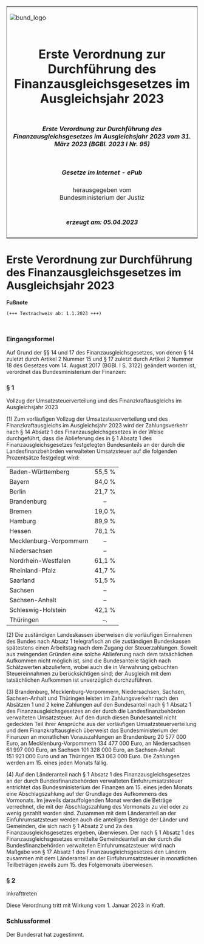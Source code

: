 <span id="DECKBLATT.html"></span>

<table border="0" frame="border" width="100%">

<tr valign="top">

<td align="left">

![bund\_logo](BfJ_2021_Web_de_de.gif)

</td>

<td align="right">

 

</td>

</tr>

<tr align="center" valign="middle">

<td colspan="2">

# Erste Verordnung zur Durchführung des Finanzausgleichsgesetzes im Ausgleichsjahr 2023

</td>

</tr>

<tr align="center" valign="middle">

<td colspan="2">

##### Erste Verordnung zur Durchführung des Finanzausgleichsgesetzes im Ausgleichsjahr 2023 vom 31. März 2023 (BGBl. 2023 I Nr. 95)

</td>

</tr>

<tr align="center" valign="middle">

<td colspan="2">

  
  

##### Gesetze im Internet - ePub  
  
herausgegeben vom  
Bundesministerium der Justiz

</td>

</tr>

<tr align="center" valign="bottom">

<td colspan="2">

  
  

##### erzeugt am: 05.04.2023

</td>

</tr>

</table>

<span id="BJNR05F0A0023.html"></span>

# Erste Verordnung zur Durchführung des Finanzausgleichsgesetzes im Ausgleichsjahr 2023

<div>

  
**Fußnote**

<div class="jnhtml">

<div>

<div class="jurAbsatz">

  

``` 
(+++ Textnachweis ab: 1.1.2023 +++)

 
```

</div>

</div>

</div>

</div>

<span id="BJNR05F0A0023BJNE000100000.html"></span>

### Eingangsformel  

<div>

<div class="jnhtml">

<div>

<div class="jurAbsatz">

Auf Grund der §§ 14 und 17 des Finanzausgleichsgesetzes, von denen § 14
zuletzt durch Artikel 2 Nummer 15 und § 17 zuletzt durch Artikel 2
Nummer 18 des Gesetzes vom 14. August 2017 (BGBl. I S. 3122) geändert
worden ist, verordnet das Bundesministerium der Finanzen:

</div>

</div>

</div>

</div>

<span id="BJNR05F0A0023BJNE000200000.html"></span>

### § 1  
Vollzug der Umsatzsteuerverteilung und des Finanzkraftausgleichs im Ausgleichsjahr 2023

<div>

<div class="jnhtml">

<div>

<div class="jurAbsatz">

(1) Zum vorläufigen Vollzug der Umsatzsteuerverteilung und des
Finanzkraftausgleichs im Ausgleichsjahr 2023 wird der Zahlungsverkehr
nach § 14 Absatz 1 des Finanzausgleichsgesetzes in der Weise
durchgeführt, dass die Ablieferung des in § 1 Absatz 1 des
Finanzausgleichsgesetzes festgelegten Bundesanteils an der durch die
Landesfinanzbehörden verwalteten Umsatzsteuer auf die folgenden
Prozentsätze festgelegt wird:

|                        |        |
| :--------------------- | :----: |
| Baden-Württemberg      | 55,5 % |
| Bayern                 | 84,0 % |
| Berlin                 | 21,7 % |
| Brandenburg            |   –    |
| Bremen                 | 19,0 % |
| Hamburg                | 89,9 % |
| Hessen                 | 78,1 % |
| Mecklenburg-Vorpommern |   –    |
| Niedersachsen          |   –    |
| Nordrhein-Westfalen    | 61,1 % |
| Rheinland-Pfalz        | 41,7 % |
| Saarland               | 51,5 % |
| Sachsen                |   –    |
| Sachsen-Anhalt         |   –    |
| Schleswig-Holstein     | 42,1 % |
| Thüringen              |   –.   |

</div>

<div class="jurAbsatz">

(2) Die zuständigen Landeskassen überweisen die vorläufigen Einnahmen
des Bundes nach Absatz 1 telegrafisch an die zuständigen Bundeskassen
spätestens einen Arbeitstag nach dem Zugang der Steuerzahlungen. Soweit
aus zwingenden Gründen eine solche Ablieferung nach dem tatsächlichen
Aufkommen nicht möglich ist, sind die Bundesanteile täglich nach
Schätzwerten abzuliefern, wobei auch die in Verwahrung gebuchten
Steuereinnahmen zu berücksichtigen sind; der Ausgleich mit dem
tatsächlichen Aufkommen ist unverzüglich durchzuführen.

</div>

<div class="jurAbsatz">

(3) Brandenburg, Mecklenburg-Vorpommern, Niedersachsen, Sachsen,
Sachsen-Anhalt und Thüringen leisten im Zahlungsverkehr nach den
Absätzen 1 und 2 keine Zahlungen auf den Bundesanteil nach § 1 Absatz 1
des Finanzausgleichsgesetzes an der durch die Landesfinanzbehörden
verwalteten Umsatzsteuer. Auf den durch diesen Bundesanteil nicht
gedeckten Teil ihrer Ansprüche aus der vorläufigen
Umsatzsteuerverteilung und dem Finanzkraftausgleich überweist das
Bundesministerium der Finanzen an monatlichen Vorauszahlungen an
Brandenburg 20 577 000 Euro, an Mecklenburg-Vorpommern 134 477 000 Euro,
an Niedersachsen <span style="white-space: nowrap">61 997 000</span>
Euro, an Sachsen 101 328 000 Euro, an Sachsen-Anhalt 151 921 000 Euro
und an Thüringen 153 063 000 Euro. Die Zahlungen werden am 15. eines
jeden Monats fällig.

</div>

<div class="jurAbsatz">

(4) Auf den Länderanteil nach § 1 Absatz 1 des Finanzausgleichsgesetzes
an der durch Bundesfinanzbehörden verwalteten Einfuhrumsatzsteuer
entrichtet das Bundesministerium der Finanzen am 15. eines jeden Monats
eine Abschlagszahlung auf der Grundlage des Aufkommens des Vormonats. Im
jeweils darauffolgenden Monat werden die Beträge verrechnet, die mit der
Abschlagszahlung des Vormonats zu viel oder zu wenig gezahlt worden
sind. Zusammen mit dem Länderanteil an der Einfuhrumsatzsteuer werden
auch die anteiligen Beträge der Länder und Gemeinden, die sich nach § 1
Absatz 2 und 2a des Finanzausgleichsgesetzes ergeben, überwiesen. Der
nach § 1 Absatz 1 des Finanzausgleichsgesetzes ermittelte Gemeindeanteil
an der durch die Bundesfinanzbehörden verwalteten Einfuhrumsatzsteuer
wird nach Maßgabe von § 17 Absatz 1 des Finanzausgleichsgesetzes den
Ländern zusammen mit dem Länderanteil an der Einfuhrumsatzsteuer in
monatlichen Teilbeträgen jeweils zum 15. des Folgemonats überwiesen.

</div>

</div>

</div>

</div>

<span id="BJNR05F0A0023BJNE000300000.html"></span>

### § 2  
Inkrafttreten

<div>

<div class="jnhtml">

<div>

<div class="jurAbsatz">

Diese Verordnung tritt mit Wirkung vom 1. Januar 2023 in Kraft.

</div>

</div>

</div>

</div>

<span id="BJNR05F0A0023BJNE000400000.html"></span>

### Schlussformel  

<div>

<div class="jnhtml">

<div>

<div class="jurAbsatz">

Der Bundesrat hat zugestimmt.

</div>

</div>

</div>

</div>
